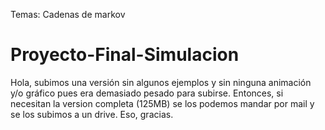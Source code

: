 Temas: Cadenas de markov

# Proyecto-Final-Simulacion
Hola, subimos una versión sin algunos ejemplos y sin ninguna animación y/o gráfico pues era demasiado pesado para subirse. Entonces, si necesitan la version
completa (125MB) se los podemos mandar por mail y se los subimos a un drive.
Eso, gracias.
